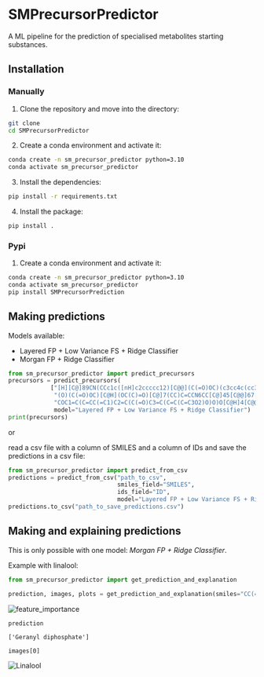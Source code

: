 # SMPrecursorPredictor
A ML pipeline for the prediction of specialised metabolites starting substances.

## Installation

### Manually

1. Clone the repository and move into the directory:

```bash
git clone
cd SMPrecursorPredictor
```

2. Create a conda environment and activate it:

```bash
conda create -n sm_precursor_predictor python=3.10
conda activate sm_precursor_predictor
```

3. Install the dependencies:

```bash
pip install -r requirements.txt
```

4. Install the package:

```bash
pip install .
```

### Pypi

1. Create a conda environment and activate it:

```bash
conda create -n sm_precursor_predictor python=3.10
conda activate sm_precursor_predictor
pip install SMPrecursorPrediction
```

## Making predictions

Models available: 

- Layered FP + Low Variance FS + Ridge Classifier
- Morgan FP + Ridge Classifier

```python
from sm_precursor_predictor import predict_precursors
precursors = predict_precursors(
            ["[H][C@]89CN(CCc1c([nH]c2ccccc12)[C@@](C(=O)OC)(c3cc4c(cc3OC)N(C)[C@@]5([H])[C@@]"
             "(O)(C(=O)OC)[C@H](OC(C)=O)[C@]7(CC)C=CCN6CC[C@]45[C@@]67[H])C8)C[C@](O)(CC)C9",
             "COC1=C(C=CC(=C1)C2=C(C(=O)C3=C(C=C(C=C3O2)O)O)O[C@H]4[C@@H]([C@H]([C@H]([C@H](O4)CO)O)O)O)O"],
             model="Layered FP + Low Variance FS + Ridge Classifier")
print(precursors)
```

or

read a csv file with a column of SMILES and a column of IDs and save the predictions in a csv file:

```python
from sm_precursor_predictor import predict_from_csv
predictions = predict_from_csv("path_to_csv", 
                               smiles_field="SMILES", 
                               ids_field="ID",
                               model="Layered FP + Low Variance FS + Ridge Classifier")
predictions.to_csv("path_to_save_predictions.csv")
```

## Making and explaining predictions

This is only possible with one model: *Morgan FP + Ridge Classifier*.

Example with linalool:

```python
from sm_precursor_predictor import get_prediction_and_explanation

prediction, images, plots = get_prediction_and_explanation(smiles="CC(=CCCC(C)(C=C)O)C", threshold=0.20)
```
![feature_importance](feature_importance.png)

```
prediction
```


```
['Geranyl diphosphate']
```

```
images[0]
```
![Linalool](molecule_Geranyl_diphosphate.png)